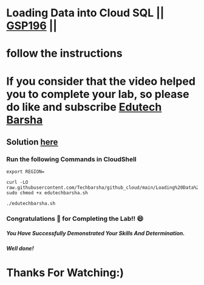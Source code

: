 # Loading Data into Cloud SQL || [GSP196](https://www.cloudskillsboost.google/focuses/1157?parent=catalog) ||

# follow the instructions

# If you consider that the video helped you to complete your lab, so please do like and subscribe [Edutech Barsha](https://www.youtube.com/@edutechbarsha)

## Solution [here](https://youtu.be/1SrlaFK3Wgc)

### Run the following Commands in CloudShell
```
export REGION=
```
```
curl -LO raw.githubusercontent.com/Techbarsha/github_cloud/main/Loading%20Data%20into%20Cloud%20SQL/edutechbarsha.sh
sudo chmod +x edutechbarsha.sh

./edutechbarsha.sh
```

### Congratulations 🎉 for Completing the Lab!! 😄

##### *You Have Successfully Demonstrated Your Skills And Determination.*

#### *Well done!*

# Thanks For Watching:)
